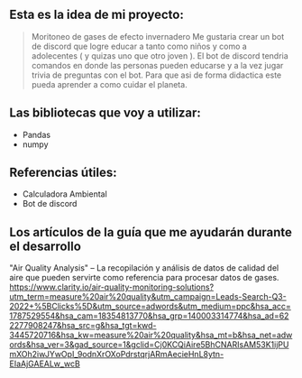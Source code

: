 ## Esta es la idea de mi proyecto:
> Moritoneo de gases de efecto invernadero
> Me gustaria crear un bot de discord que logre educar a tanto como niños y como a adolecentes ( y quizas uno que otro joven ).
> El bot de discord tendria comandos en donde las personas pueden educarse y a la vez jugar trivia de preguntas con el bot.
> Para que asi de forma didactica este pueda aprender a como cuidar el planeta.
## Las bibliotecas que voy a utilizar:
- Pandas
- numpy
## Referencias útiles:
- Calculadora Ambiental
- Bot de discord
## Los artículos de la guía que me ayudarán durante el desarrollo
"Air Quality Analysis" – La recopilación y análisis de datos de calidad del aire que pueden servirte como referencia para procesar datos de gases.
https://www.clarity.io/air-quality-monitoring-solutions?utm_term=measure%20air%20quality&utm_campaign=Leads-Search-Q3-2022+%5BClicks%5D&utm_source=adwords&utm_medium=ppc&hsa_acc=1787529554&hsa_cam=18354813770&hsa_grp=140003314774&hsa_ad=622277908247&hsa_src=g&hsa_tgt=kwd-3445720716&hsa_kw=measure%20air%20quality&hsa_mt=b&hsa_net=adwords&hsa_ver=3&gad_source=1&gclid=Cj0KCQiAire5BhCNARIsAM53K1ijPUmXOh2iwJYwOpI_9odnXrOXoPdrstqrjARmAecieHnL8ytn-EIaAjGAEALw_wcB
